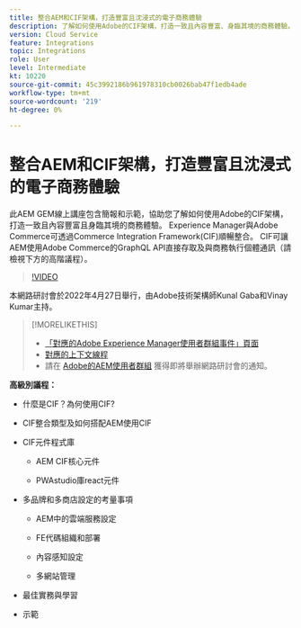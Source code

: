 ```yaml
---
title: 整合AEM和CIF架構，打造豐富且沈浸式的電子商務體驗
description: 了解如何使用Adobe的CIF架構，打造一致且內容豐富、身臨其境的商務體驗。
version: Cloud Service
feature: Integrations
topic: Integrations
role: User
level: Intermediate
kt: 10220
source-git-commit: 45c3992186b961978310cb0026bab47f1edb4ade
workflow-type: tm+mt
source-wordcount: '219'
ht-degree: 0%

---
```



# 整合AEM和CIF架構，打造豐富且沈浸式的電子商務體驗

此AEM GEM線上講座包含簡報和示範，協助您了解如何使用Adobe的CIF架構，打造一致且內容豐富且身臨其境的商務體驗。 Experience Manager與Adobe Commerce可透過Commerce Integration Framework(CIF)順暢整合。 CIF可讓AEM使用Adobe Commerce的GraphQL API直接存取及與商務執行個體通訊（請檢視下方的高階議程）。

>[!VIDEO](https://video.tv.adobe.com/v/342565/?quality=12&learn=on)

本網路研討會於2022年4月27日舉行，由Adobe技術架構師Kunal Gaba和Vinay Kumar主持。

>[!MORELIKETHIS]
>
>* [「對應的Adobe Experience Manager使用者群組事件」頁面](https://adobe.ly/3O0uXl5/)
>* [對應的上下文線程](https://adobe.ly/3jorz5r)
>* 請在 [Adobe的AEM使用者群組](https://aem-augs.adobe.com/) 獲得即將舉辦網路研討會的通知。


**高級別議程：**

* 什麼是CIF？為何使用CIF?

* CIF整合類型及如何搭配AEM使用CIF

* CIF元件程式庫

   * AEM CIF核心元件

   * PWAstudio庫react元件

* 多品牌和多商店設定的考量事項

   * AEM中的雲端服務設定

   * FE代碼組織和部署

   * 內容感知設定

   * 多網站管理

* 最佳實務與學習

* 示範
